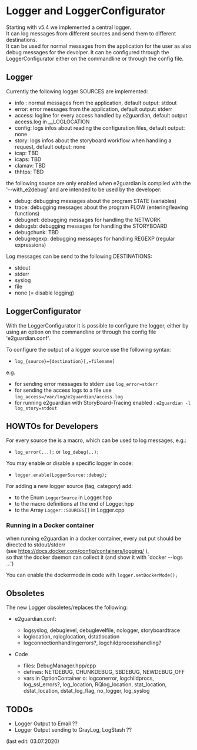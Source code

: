 # Logger and LoggerConfigurator

Starting with v5.4 we implemented a central logger.  
It can log messages from different sources and send them to different destinations.  
It can be used for normal messages from the application for the user as also debug messages for the devolper.
It can be configured through the LoggerConfigurator either on the commandline or through the config file.

## Logger

Currently the following logger SOURCES are implemented:

- info : normal messages from the application, default output: stdout
- error: error messages from the application, default output: stderr
- access: logline for every access handled by e2guardian, default output access.log in __LOGLOCATION
- config: logs infos about reading the configuration files, default output: none
- story: logs infos about the storyboard workflow when handling a request, default output: none
- icap: TBD
- icaps: TBD
- clamav: TBD
- thhtps: TBD

the following source are only enabled when e2guardian is compiled with the '--with_e2debug' and are intended to be used by the developer:

- debug: debugging messages about the program STATE (variables)
- trace: debugging messages about the program FLOW (entering/leaving functions)
- debugnet: debugging messages for handling the NETWORK
- debugsb:  debugging messages for handling the STORYBOARD
- debugchunk: TBD
- debugregexp: debugging messages for handling REGEXP (regular expressions)

Log messages can be send to the following DESTINATIONS:

- stdout
- stderr
- syslog
- file
- none (= disable logging)

## LoggerConfigurator

With the LoggerConfigurator it is possible to configure the logger, either by using an option on the commandline or through the config file 'e2guardian.conf'.

To configure the output of a logger source use the following syntax:

- `log_{source}={destination}[,=filename]`

e.g.

- for sending error messages to stderr use  `log_error=stderr`  
- for sending the access logs to a file use `log_access=/var/log/e2guardian/access.log`
- for running e2guardian with StoryBoard-Tracing enabled : `e2guardian -l log_story=stdout`

## HOWTOs for Developers

For every source the is a macro, which can be used to log messages, e.g.:  

- `log_error(...);` or `log_debug(..);`


You may enable or disable a specific logger in code: 

- `logger.enable(LoggerSource::debug);`

For adding a new logger source (tag, category) add:

- to the Enum `LoggerSource` in Logger.hpp
- to the macro definitions at the end of Logger.hpp
- to the Array `Logger::SOURCES[]` in Logger.cpp

### Running in a Docker container

when running e2guardian in a docker container, every out put should be directed to stdout/stderr  
(see <https://docs.docker.com/config/containers/logging/> ),  
so that the docker daemon can collect it (and show it with `docker --logs ...')  

You can enable the dockermode in code with `logger.setDockerMode();`

## Obsoletes

The new Logger obsoletes/replaces the following:

- e2guardian.conf:
  - logsyslog, debuglevel, debuglevelfile, nologger, storyboardtrace
  - loglocation, rqloglocation, dstatlocation
  - logconnectionhandlingerrors?, logchildprocesshandling?

- Code
  - files: DebugManager.hpp/cpp
  - defines: NETDEBUG, CHUNKDEBUG, SBDEBUG, NEWDEBUG_OFF
  - vars in OptionContainer o: logconerror, logchildprocs, log_ssl_errors?, log_location, RQlog_location, stat_location, dstat_location, dstat_log_flag, no_logger, log_syslog

## TODOs

- Logger Output to Email ??
- Logger Output sending to GrayLog, LogStash ??

(last edit: 03.07.2020)
